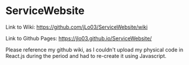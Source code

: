# ServiceWebsite

Link to Wiki: https://github.com/jLo03/ServiceWebsite/wiki

Link to Github Pages: https://jlo03.github.io/ServiceWebsite/

Please reference my github wiki, as I couldn't upload my physical code in React.js during the period and had to re-create it using Javascript.
